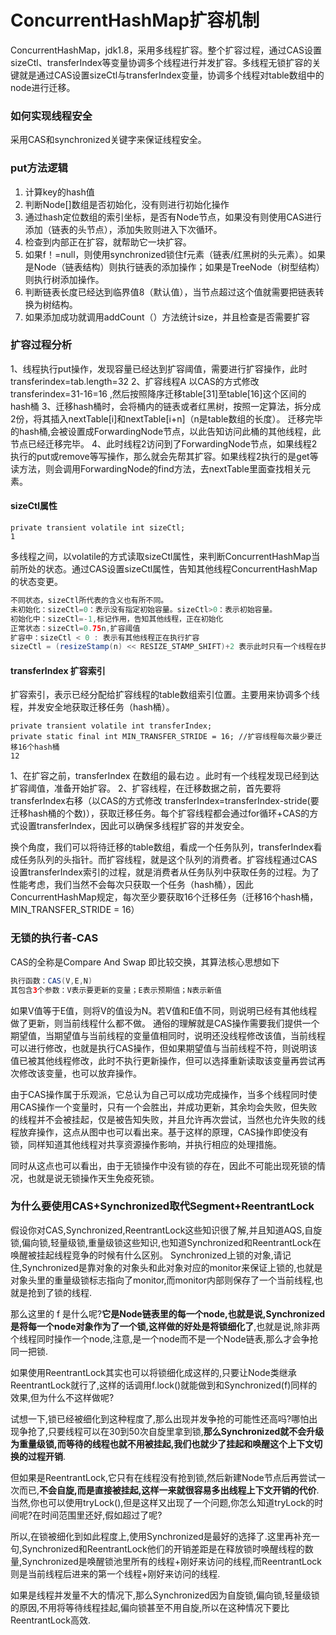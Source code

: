 # ConcurrentHashMap扩容机制

ConcurrentHashMap，jdk1.8，采用多线程扩容。整个扩容过程，通过CAS设置sizeCtl、transferIndex等变量协调多个线程进行并发扩容。多线程无锁扩容的关键就是通过CAS设置sizeCtl与transferIndex变量，协调多个线程对table数组中的node进行迁移。

### 如何实现线程安全

采用CAS和synchronized关键字来保证线程安全。

### put方法逻辑

1. 计算key的hash值
2. 判断Node[]数组是否初始化，没有则进行初始化操作
3. 通过hash定位数组的索引坐标，是否有Node节点，如果没有则使用CAS进行添加（链表的头节点），添加失败则进入下次循环。
4. 检查到内部正在扩容，就帮助它一块扩容。
5. 如果f！=null，则使用synchronized锁住f元素（链表/红黑树的头元素）。如果是Node（链表结构）则执行链表的添加操作；如果是TreeNode（树型结构）则执行树添加操作。
6. 判断链表长度已经达到临界值8（默认值），当节点超过这个值就需要把链表转换为树结构。
7. 如果添加成功就调用addCount（）方法统计size，并且检查是否需要扩容

### 扩容过程分析

1、线程执行put操作，发现容量已经达到扩容阈值，需要进行扩容操作，此时transferindex=tab.length=32
2、扩容线程A 以CAS的方式修改transferindex=31-16=16 ,然后按照降序迁移table[31]至table[16]这个区间的hash桶
3、迁移hash桶时，会将桶内的链表或者红黑树，按照一定算法，拆分成2份，将其插入nextTable[i]和nextTable[i+n]（n是table数组的长度）。 迁移完毕的hash桶,会被设置成ForwardingNode节点，以此告知访问此桶的其他线程，此节点已经迁移完毕。
4、此时线程2访问到了ForwardingNode节点，如果线程2执行的put或remove等写操作，那么就会先帮其扩容。如果线程2执行的是get等读方法，则会调用ForwardingNode的find方法，去nextTable里面查找相关元素。

#### sizeCtl属性

```
private transient volatile int sizeCtl;
1
```

多线程之间，以volatile的方式读取sizeCtl属性，来判断ConcurrentHashMap当前所处的状态。通过CAS设置sizeCtl属性，告知其他线程ConcurrentHashMap的状态变更。

```java
不同状态，sizeCtl所代表的含义也有所不同。
未初始化：sizeCtl=0：表示没有指定初始容量。sizeCtl>0：表示初始容量。
初始化中：sizeCtl=-1,标记作用，告知其他线程，正在初始化
正常状态：sizeCtl=0.75n,扩容阈值
扩容中：sizeCtl < 0 : 表示有其他线程正在执行扩容
sizeCtl = (resizeStamp(n) << RESIZE_STAMP_SHIFT)+2 表示此时只有一个线程在执行扩容
```

#### transferIndex 扩容索引

扩容索引，表示已经分配给扩容线程的table数组索引位置。主要用来协调多个线程，并发安全地获取迁移任务（hash桶）。

```
private transient volatile int transferIndex;
private static final int MIN_TRANSFER_STRIDE = 16; //扩容线程每次最少要迁移16个hash桶
12
```

1、在扩容之前，transferIndex 在数组的最右边 。此时有一个线程发现已经到达扩容阈值，准备开始扩容。
2、扩容线程，在迁移数据之前，首先要将transferIndex右移（以CAS的方式修改 transferIndex=transferIndex-stride(要迁移hash桶的个数)），获取迁移任务。每个扩容线程都会通过for循环+CAS的方式设置transferIndex，因此可以确保多线程扩容的并发安全。

换个角度，我们可以将待迁移的table数组，看成一个任务队列，transferIndex看成任务队列的头指针。而扩容线程，就是这个队列的消费者。扩容线程通过CAS设置transferIndex索引的过程，就是消费者从任务队列中获取任务的过程。为了性能考虑，我们当然不会每次只获取一个任务（hash桶），因此ConcurrentHashMap规定，每次至少要获取16个迁移任务（迁移16个hash桶，MIN_TRANSFER_STRIDE = 16）

### 无锁的执行者-CAS

CAS的全称是Compare And Swap 即比较交换，其算法核心思想如下

```java
执行函数：CAS(V,E,N)
其包含3个参数：V表示要更新的变量；E表示预期值；N表示新值
```

如果V值等于E值，则将V的值设为N。若V值和E值不同，则说明已经有其他线程做了更新，则当前线程什么都不做。
通俗的理解就是CAS操作需要我们提供一个期望值，当期望值与当前线程的变量值相同时，说明还没线程修改该值，当前线程可以进行修改，也就是执行CAS操作，但如果期望值与当前线程不符，则说明该值已被其他线程修改，此时不执行更新操作，但可以选择重新读取该变量再尝试再次修改该变量，也可以放弃操作。

由于CAS操作属于乐观派，它总认为自己可以成功完成操作，当多个线程同时使用CAS操作一个变量时，只有一个会胜出，并成功更新，其余均会失败，但失败的线程并不会被挂起，仅是被告知失败，并且允许再次尝试，当然也允许失败的线程放弃操作，这点从图中也可以看出来。基于这样的原理，CAS操作即使没有锁，同样知道其他线程对共享资源操作影响，并执行相应的处理措施。

同时从这点也可以看出，由于无锁操作中没有锁的存在，因此不可能出现死锁的情况，也就是说无锁操作天生免疫死锁。

### 为什么要使用CAS+Synchronized取代Segment+ReentrantLock

假设你对CAS,Synchronized,ReentrantLock这些知识很了解,并且知道AQS,自旋锁,偏向锁,轻量级锁,重量级锁这些知识,也知道Synchronized和ReentrantLock在唤醒被挂起线程竞争的时候有什么区别。
Synchronized上锁的对象,请记住,Synchronized是靠对象的对象头和此对象对应的monitor来保证上锁的,也就是对象头里的重量级锁标志指向了monitor,而monitor内部则保存了一个当前线程,也就是抢到了锁的线程.

那么这里的 f 是什么呢?**它是Node链表里的每一个node,也就是说,Synchronized是将每一个node对象作为了一个锁,这样做的好处是将锁细化了**,也就是说,除非两个线程同时操作一个node,注意,是一个node而不是一个Node链表,那么才会争抢同一把锁.

如果使用ReentrantLock其实也可以将锁细化成这样的,只要让Node类继承ReentrantLock就行了,这样的话调用f.lock()就能做到和Synchronized(f)同样的效果,但为什么不这样做呢?

试想一下,锁已经被细化到这种程度了,那么出现并发争抢的可能性还高吗?哪怕出现争抢了,只要线程可以在30到50次自旋里拿到锁,**那么Synchronized就不会升级为重量级锁,而等待的线程也就不用被挂起,我们也就少了挂起和唤醒这个上下文切换的过程开销**.

但如果是ReentrantLock,它只有在线程没有抢到锁,然后新建Node节点后再尝试一次而已,**不会自旋,而是直接被挂起,这样一来就很容易多出线程上下文开销的代价**.当然,你也可以使用tryLock(),但是这样又出现了一个问题,你怎么知道tryLock的时间呢?在时间范围里还好,假如超过了呢?

所以,在锁被细化到如此程度上,使用Synchronized是最好的选择了.这里再补充一句,Synchronized和ReentrantLock他们的开销差距是在释放锁时唤醒线程的数量,Synchronized是唤醒锁池里所有的线程+刚好来访问的线程,而ReentrantLock则是当前线程后进来的第一个线程+刚好来访问的线程.

如果是线程并发量不大的情况下,那么Synchronized因为自旋锁,偏向锁,轻量级锁的原因,不用将等待线程挂起,偏向锁甚至不用自旋,所以在这种情况下要比ReentrantLock高效.